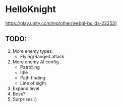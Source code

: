 # HelloKnight

https://play.unity.com/mg/other/webgl-builds-222531

## TODO:
1. More enemy types.
    - Flying/Ranged attack
2. More enemy AI config
    - Patrolling 
    - Idle
    - Path finding
    - Line of sight
3. Expand level
4. Boss?
5. Surprises :)